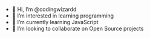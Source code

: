 - 👋 Hi, I’m @codingwizardd
- 👀 I’m interested in learning programming
- 🌱 I’m currently learning JavaScript
- 💞️ I’m looking to collaborate on Open Source projects

<!---
codingwizardd/codingwizardd is a ✨ special ✨ repository because its `README.md` (this file) appears on your GitHub profile.
You can click the Preview link to take a look at your changes.
--->
